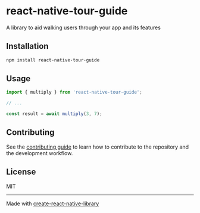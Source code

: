 # react-native-tour-guide

A library to aid walking users through your app and its features

## Installation

```sh
npm install react-native-tour-guide
```

## Usage


```js
import { multiply } from 'react-native-tour-guide';

// ...

const result = await multiply(3, 7);
```


## Contributing

See the [contributing guide](CONTRIBUTING.md) to learn how to contribute to the repository and the development workflow.

## License

MIT

---

Made with [create-react-native-library](https://github.com/callstack/react-native-builder-bob)
